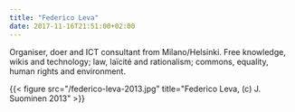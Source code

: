 ```yaml
---
title: "Federico Leva"
date: 2017-11-16T21:51:00+02:00
---
```

Organiser, doer and ICT consultant from Milano/Helsinki. Free knowledge, wikis and technology; law, laïcité and rationalism; commons, equality, human rights and environment.

{{< figure src="/federico-leva-2013.jpg" title="Federico Leva, (c) J. Suominen 2013" >}}
